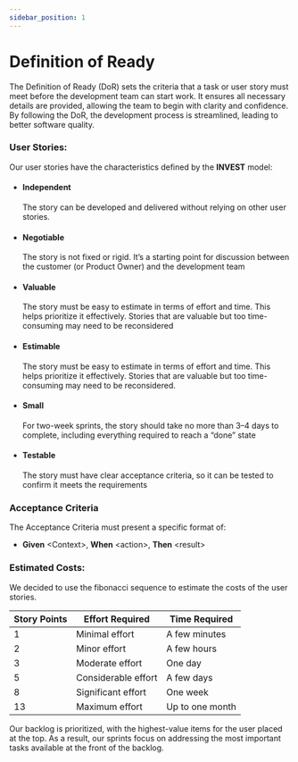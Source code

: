 ```yaml
---
sidebar_position: 1
---
```


# Definition of Ready

The Definition of Ready (DoR) sets the criteria that a task or user story must meet before the development team can start work. It ensures all necessary details are provided, allowing the team to begin with clarity and confidence. By following the DoR, the development process is streamlined, leading to better software quality.

### User Stories:

Our user stories have the characteristics defined by the **INVEST** model:

- #### Independent
  The story can be developed and delivered without relying on other user stories.
- #### Negotiable
   The story is not fixed or rigid. It’s a starting point for discussion between the customer (or Product Owner) and the development team
- #### Valuable
   The story must be easy to estimate in terms of effort and time. This helps prioritize it effectively. Stories that are valuable but too time-consuming may need to be reconsidered
- #### Estimable
   The story must be easy to estimate in terms of effort and time. This helps prioritize it effectively. Stories that are valuable but too time-consuming may need to be reconsidered.
- #### Small
   For two-week sprints, the story should take no more than 3–4 days to complete, including everything required to reach a “done” state
- #### Testable
   The story must have clear acceptance criteria, so it can be tested to confirm it meets the requirements

### Acceptance Criteria
The Acceptance Criteria must present a specific format of: <br />
- **Given** &lt;Context&gt;, **When** &lt;action&gt;, **Then** &lt;result&gt;

### Estimated Costs:

We decided to use the fibonacci sequence to estimate the costs of the user stories.

| Story Points | Effort Required     | Time Required   |
|--------------|---------------------|-----------------|
| 1            | Minimal effort      | A few minutes   |
| 2            | Minor effort        | A few hours     |
| 3            | Moderate effort     | One day         |
| 5            | Considerable effort | A few days      |
| 8            | Significant effort  | One week        |
| 13           | Maximum effort      | Up to one month |

Our backlog is prioritized, with the highest-value items for the user placed at the top. As a result, our sprints focus on addressing the most important tasks available at the front of the backlog.